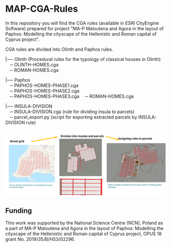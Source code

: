 # MAP-CGA-Rules
In this repository you will find the CGA rules (available in ESRI CityEngine Software) prepared for project "MA-P Maloutena and Agora in the layout of Paphos: Modelling the cityscape of the Hellenistic and Roman capital of Cyprus project".

CGA rules are divided into Olinth and Paphos rules.

|── Olinth (Procedural rules for the typology of classical houses in Olinth)\
&emsp;─ OLINTH-HOMES.cga\
&emsp;─ ROMAN-HOMES.cga

|── Paphos\
&emsp;─ PAPHOS-HOMES-PHASE1.cga\
&emsp;─ PAPHOS-HOMES-PHASE2.cga\
&emsp;─ PAPHOS-HOMES-PHASE3.cga
&emsp;─ ROMAN-HOMES.cga

|── INSULA-DIVISION\
&emsp;─ INSULA-DIVISION.cga (rule for dividing insula to parcels)\
&emsp;─ parcel_export.py (script for exporting extracted parcels by INSULA-DIVISION rule)

![Logo](/img/workflow.png)



## Funding
This work was supported by the National Science Centre (NCN), Poland as a part of MA-P Maloutena and Agora in the layout of Paphos: Modelling the cityscape of the Hellenistic and Roman capital of Cyprus project, OPUS 18 grant No. 2019/35/B/HS3/02296.
